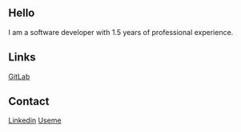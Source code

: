 ## Hello

I am a software developer with 1.5 years of professional experience.

## Links

[GitLab](https://gitlab.com/karmek-k)

## Contact

[Linkedin](https://www.linkedin.com/in/bartosz-glen/)
[Useme](https://useme.com/pl/roles/contractor/bartosz-g,356130/)
